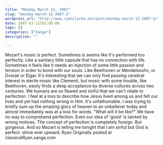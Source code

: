 ```yaml
---
title: "Monday March 12, 2007"
slug: "monday-march-12-2007-2"
wordpress_url: "http://www.ryanclarke.net/post/monday-march-12-2007-2/"
date: 2007-03-12T02:00:00
tags: []
categories: ["Xanga"]
description: ""

---
```


Mozart's music is perfect.
Sometimes is seems like it's performed too perfectly. Like a sanitary little capsule that has no connection with life. Sometimes it feels like it needs an injection of some little passion and tension in order to bond with our souls. Like Beethoven or Mendelssohn, or Dvorak or Elgar. It's interesting that we can only find passing cerebral interest in sterile music like Clementi, but music with some trouble, like Beethoven, easily finds a deep acceptance by diverse cultures across two centuries.
We humans are so flawed and sinful that we can't relate to perfection. I feel at a loss to describe how Jesus lived among us and felt our lives and yet had nothing wrong in Him. It's unfathomable. I was trying to briefly sum up the amazing glory of heaven to an unbeliever today and almost immediately was at a loss for words. "What will it be like?" We have no way to comprehend perfection. Even our idea of 'good' is tainted by wrong motives. The concept of perfection is completely foreign. But gorgeous.
And so Mozart is telling me tonight that I am sinful but God is perfect: strive ever upward.
Ryan
Originally posted at classicalRyan.xanga.com
